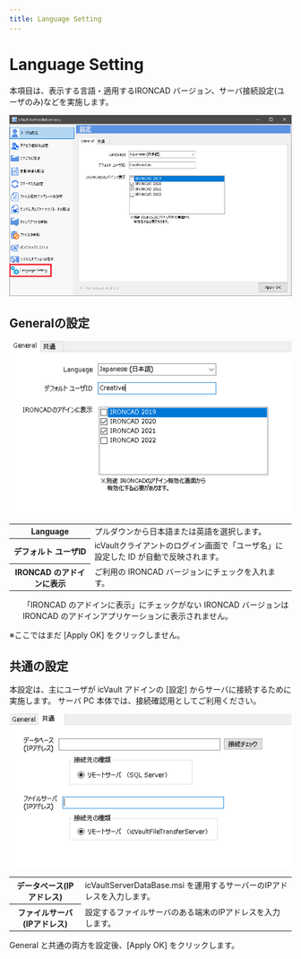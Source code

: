 ```yaml
---
title: Language Setting
---
```


# Language Setting
本項目は、表示する言語・適用するIRONCAD バージョン、サーバ接続設定(ユーザのみ)などを実施します。

![Lang_Settingの画面](./img/Lang_001.png)


## Generalの設定

![Generalの画面](./img/Lang_002.png)

<table>
<tr>
<th>Language</th>
<td>プルダウンから日本語または英語を選択します。</td>
</tr>
<tr>
<th>デフォルト ユーザID</th>
<td> icVaultクライアントのログイン画面で「ユーザ名」に設定した ID が自動で反映されます。
</td>
</tr>
<tr>
<th>IRONCAD のアドインに表示</th>
<td>ご利用の IRONCAD バージョンにチェックを入れます。</td>
</tr>
</table>

<div class="note">
<ul>
「IRONCAD のアドインに表示」にチェックがない IRONCAD バージョンは IRONCAD のアドインアプリケーションに表示されません。
</ul>
</div>

※ここではまだ [Apply OK] をクリックしません。

## 共通の設定
本設定は、主にユーザが icVault アドインの [設定] からサーバに接続するために実施します。
サーバ PC 本体では、接続確認用としてご利用ください。

![共通の画面](./img/Lang_003.png)

<table>
<tr>
<th>データベース(IPアドレス)</th>
<td>icVaultServerDataBase.msi を運用するサーバーのIPアドレスを入力します。
</td>
</tr>
<tr>
<th>ファイルサーバ(IPアドレス)</th>
<td>設定するファイルサーバのある端末のIPアドレスを入力します。
</td>
</table>

General と共通の両方を設定後、[Apply OK] をクリックします。

